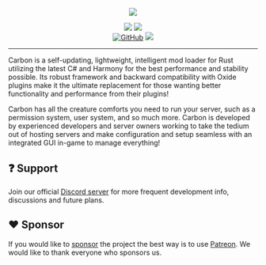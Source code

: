 <p align="center">
  <img src="https://codefling.com/uploads/monthly_2023_03/image.thumb.png.276343ad1b15a658368a7ae6e252172f.png" />
</p><p align="center">
  <a href="https://github.com/CarbonCommunity/Carbon.Core/releases/tag/preview_build"><img src="https://github.com/Carbon-Modding/Carbon.Core/actions/workflows/preview-edge-build.yml/badge.svg" /></a>
  <a href="https://github.com/CarbonCommunity/Carbon.Core/releases/latest"><img src="https://github.com/Carbon-Modding/Carbon.Core/actions/workflows/production-build.yml/badge.svg" /></a>
  <br />
  <a href="https://github.com/CarbonCommunity/Carbon.Core/blob/develop/LICENSE"><img alt="GitHub" src="https://img.shields.io/github/license/CarbonCommunity/Carbon.Core" /></a>
  <a href="https://github.com/GameServerManagers/LinuxGSM/releases/latest"><img src="https://img.shields.io/badge/LinuxGSM-v23.2.0-informational" /></a>
  <hr />
</p>

Carbon is a self-updating, lightweight, intelligent mod 
loader for Rust utilizing the latest C# and Harmony for the best 
performance and stability possible. Its robust framework and backward 
compatibility with Oxide plugins make it the ultimate replacement for 
those wanting better functionality and performance from their plugins!

Carbon has all the creature comforts you need to run your 
server, such as a permission system, user system, and so much more. 
Carbon is developed by experienced developers and server owners working 
to take the tedium out of hosting servers and make configuration and 
setup seamless with an integrated GUI in-game to manage everything!

## :question: Support
Join our official [Discord server][discord] for more frequent development info, discussions and future plans.

## :heart: Sponsor
If you would like to [sponsor][patreon] the project the best way is to use [Patreon].
We would like to thank everyone who sponsors us.


[discord]: https://discord.gg/eXPcNKK4yd
[patreon]: https://patreon.com/CarbonCommunity
